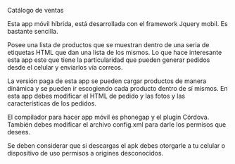 Catálogo de ventas

Esta app móvil híbrida, está desarrollada con el framework Jquery mobil. Es bastante sencilla.

Posee una lista de productos que se muestran dentro de una seria de etiquetas HTML que dan una lista de los mismos. Lo que hace interesante esta app este que tiene la particularidad que pueden generar pedidos desde el celular y enviarlos vía correos.

La versión paga de esta app se pueden cargar productos de manera dinámica y se pueden ir escogiendo cada producto dentro de sí mismos. En esta app debes modificar el HTML de pedido y las fotos y las características de los pedidos. 

El compilador para hacer app móvil es phonegap y el plugin Córdova.
También debes modificar el archivo config.xml para darle los permisos que desees.

Se deben considerar que si descargas el apk debes otorgarle a tu celular o dispositivo de uso permisos a origines desconocidos.
